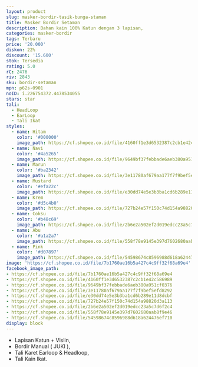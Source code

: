 ```yaml
---
layout: product
slug: masker-bordir-tasik-bunga-staman
title: Masker Bordir Setaman
description: Bahan kain 100% Katun dengan 3 lapisan,
categories: masker-bordir
tags: Terbaru
price: '20.000'
diskon: 22%
discount: '15.600'
stok: Tersedia
rating: 5.0
rC: 2476
riv: 2843
sku: bordir-setaman
mpn: p62s-0901
noID: i.226754372.4478534055
stars: star
tali:
  - HeadLoop
  - EarLoop
  - Tali Ikat
styles:
  - name: Hitam
    color: '#000000'
    image_path: https://cf.shopee.co.id/file/4160ff1e3d6532387c2cb1e42c586989
  - name: Navi
    color: '#4a5265'
    image_path: https://cf.shopee.co.id/file/9649bf37febbade6aeb380a951cf0376
  - name: Marun
    color: '#ba2342'
    image_path: https://cf.shopee.co.id/file/3e11780af679aa177f7f9bef5efd8292
  - name: Mustard
    color: '#efa22c'
    image_path: https://cf.shopee.co.id/file/e30dd74e5e3b3ba1cd6b289e11d8dcbf
  - name: Krem
    color: '#d5c4b0'
    image_path: https://cf.shopee.co.id/file/727b24e57f150c74d154a98820d3a113
  - name: Coksu
    color: '#b48c69'
    image_path: https://cf.shopee.co.id/file/2b6e2a502ef2d019edcc23a5c7d6f2c4
  - name: Abu
    color: '#a1a2a7'
    image_path: https://cf.shopee.co.id/file/558f78e9145e397d7602680aab8f9e46
  - name: Pink
    color: '#d07897'
    image_path: https://cf.shopee.co.id/file/54598674c8596988d618a624476ef710
image: 'https://cf.shopee.co.id/file/7b1760ae16b5a427c4c9ff32f68a69e4'
facebook_image_path:
- https://cf.shopee.co.id/file/7b1760ae16b5a427c4c9ff32f68a69e4
- https://cf.shopee.co.id/file/4160ff1e3d6532387c2cb1e42c586989
- https://cf.shopee.co.id/file/9649bf37febbade6aeb380a951cf0376
- https://cf.shopee.co.id/file/3e11780af679aa177f7f9bef5efd8292
- https://cf.shopee.co.id/file/e30dd74e5e3b3ba1cd6b289e11d8dcbf
- https://cf.shopee.co.id/file/727b24e57f150c74d154a98820d3a113
- https://cf.shopee.co.id/file/2b6e2a502ef2d019edcc23a5c7d6f2c4
- https://cf.shopee.co.id/file/558f78e9145e397d7602680aab8f9e46
- https://cf.shopee.co.id/file/54598674c8596988d618a624476ef710
display: block
---
```


- Lapisan Katun + Vislin, 
- Bordir Manual ( JUKI ), 
- Tali Karet Earloop & Headloop, 
- Tali Kain Ikat.

